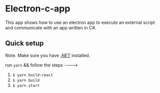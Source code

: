 # Electron-c-app
This app shows how to use an electron app to execute an external script and communicate with an app written in C#.

## Quick setup

Note. Make sure you have [.NET](https://dotnet.microsoft.com/download) installed.

run ```yarn``` &&
follow the steps ----> 
  1. ```$ yarn build:react```
  2. ```$ yarn build```
  3. ```$ yarn start```
